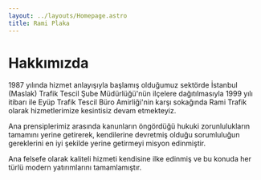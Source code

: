 ```yaml
---
layout: ../layouts/Homepage.astro
title: Rami Plaka
---
```


# Hakkımızda

1987 yılında hizmet anlayışıyla başlamış olduğumuz sektörde İstanbul (Maslak) Trafik Tescil Şube Müdürlüğü'nün ilçelere dağıtılmasıyla 1999 yılı itibarı ile Eyüp Trafik Tescil Büro Amirliği'nin karşı sokağında Rami Trafik olarak hizmetlerimize kesintisiz devam etmekteyiz.

Ana prensiplerimiz arasında kanunların öngördüğü hukuki zorunlulukların tamamını yerine getirerek, kendilerine devretmiş olduğu sorumluluğun gereklerini en iyi şekilde yerine getirmeyi misyon edinmiştir.

Ana felsefe olarak kaliteli hizmeti kendisine ilke edinmiş ve bu konuda her türlü modern yatırımlarını tamamlamıştır.
